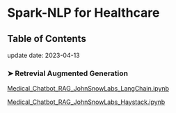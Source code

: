 # **Spark-NLP for Healthcare**

## Table of Contents  

update date: 2023-04-13 


### ➤ Retrevial Augmented Generation

[Medical_Chatbot_RAG_JohnSnowLabs_LangChain.ipynb](https://colab.research.google.com/github/JohnSnowLabs/spark-nlp-workshop/blob/master/generative-ai/Medical_Chatbot_RAG_JohnSnowLabs_LangChain.ipynb)

[Medical_Chatbot_RAG_JohnSnowLabs_Haystack.ipynb](https://colab.research.google.com/github/JohnSnowLabs/spark-nlp-workshop/blob/master/generative-ai/Medical_Chatbot_RAG_JohnSnowLabs_Haystack.ipynb)



